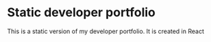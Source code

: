 # Static developer portfolio

This is a static version of my developer portfolio. It is created in React


